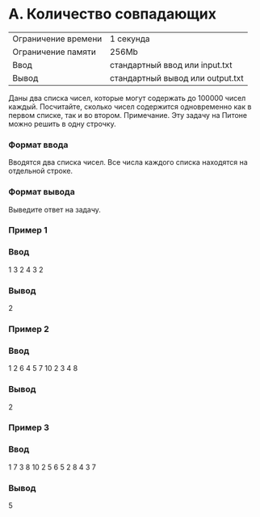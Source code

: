 # A. Количество совпадающих
|  |  |
|--|--|
|Ограничение времени | 1 секунда |
|Ограничение памяти | 256Mb|
|Ввод | стандартный ввод или input.txt|
|Вывод | стандартный вывод или output.txt|

Даны два списка чисел, которые могут содержать до 100000 чисел каждый. Посчитайте, сколько чисел содержится одновременно как в первом списке, так и во втором. Примечание. Эту задачу на Питоне можно решить в одну строчку.

### Формат ввода
Вводятся два списка чисел. Все числа каждого списка находятся на отдельной строке.

### Формат вывода
Выведите ответ на задачу.

### Пример 1

### Ввод	
1 3 2
4 3 2
### Вывод
2

### Пример 2
### Ввод	
1 2 6 4 5 7
10 2 3 4 8
### Вывод
2

### Пример 3
### Ввод	
1 7 3 8 10 2 5
6 5 2 8 4 3 7
### Вывод
5


